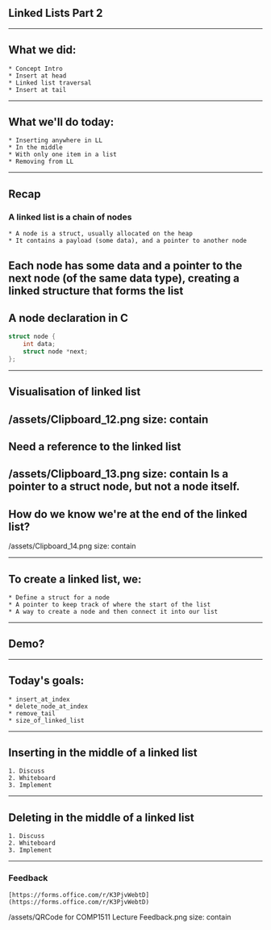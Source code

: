 ## Linked Lists Part 2
---
## What we did:
	* Concept Intro 
	* Insert at head 
	* Linked list traversal 
	* Insert at tail 
---
## What we'll do today:
	* Inserting anywhere in LL
	* In the middle
	* With only one item in a list 
	* Removing from LL
---
## Recap
### A linked list is a chain of nodes
	* A node is a struct, usually allocated on the heap
	* It contains a payload (some data), and a pointer to another node
Each node has some data and a pointer to the next node (of the same data type), creating a linked structure that forms the list 
---
## A node declaration in C
```c
struct node {
	int data;
	struct node *next;
};
```
---
## Visualisation of linked list
/assets/Clipboard_12.png
size: contain
---
## Need a reference to the linked list
/assets/Clipboard_13.png
size: contain
Is a pointer to a struct node, but not a node itself.
---
## How do we know we're at the end of the linked list?
/assets/Clipboard_14.png
size: contain

---
## To create a linked list, we:
	* Define a struct for a node
	* A pointer to keep track of where the start of the list
	* A way to create a node and then connect it into our list
---
## Demo?
---
## Today's goals:
	* insert_at_index
	* delete_node_at_index
	* remove_tail
	* size_of_linked_list
---
## Inserting in the middle of a linked list
	1. Discuss
	2. Whiteboard
	3. Implement
---
## Deleting in the middle of a linked list
	1. Discuss
	2. Whiteboard
	3. Implement
---
### Feedback
	[https://forms.office.com/r/K3PjvWebtD](https://forms.office.com/r/K3PjvWebtD)
/assets/QRCode for COMP1511 Lecture Feedback.png
size: contain